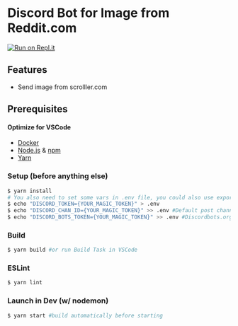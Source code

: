 # Discord Bot for Image from Reddit.com

[![Run on Repl.it](https://repl.it/badge/github/Pouleyy/DiscordImageBot)](https://repl.it/github/Pouleyy/DiscordImageBot)
## Features
- Send image from scrolller.com

## Prerequisites
#### Optimize for VSCode
- [Docker](https://www.docker.com/)
- [Node.js](https://nodejs.org) & [npm](https://www.npmjs.com/)
- [Yarn](https://yarnpkg.com)

### Setup (before anything else)
```bash
$ yarn install
# You also need to set some vars in .env file, you could also use export
$ echo "DISCORD_TOKEN={YOUR_MAGIC_TOKEN}" > .env
$ echo "DISCORD_CHAN_ID={YOUR_MAGIC_TOKEN}" >> .env #Default post channel id
$ echo "DISCORD_BOTS_TOKEN={YOUR_MAGIC_TOKEN}" >> .env #Discordbots.org token
```

### Build
```bash
$ yarn build #or run Build Task in VSCode
```

### ESLint
```bash
$ yarn lint
```

### Launch in Dev (w/ nodemon)
```bash
$ yarn start #build automatically before starting
```

<!--### Test
```bash
$ yarn test #or run Test Task in VSCode
```-->